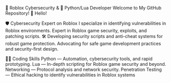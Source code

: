 👾 Roblox Cybersecurity & 🐍 Python/Lua Developer
Welcome to My GitHub Repository! 🚀
Hello!

🛡️ Cybersecurity Expert on Roblox
 I specialize in identifying vulnerabilities in Roblox environments.
 Expert in Roblox game security, exploits, and patching scripts.
🛠 Developing security scripts and anti-cheat systems for robust game protection.
 Advocating for safe game development practices and security-first design.

👨‍💻 Coding Skills
Python  — Automation, cybersecurity tools, and rapid prototyping.
Lua  — In-depth scripting for Roblox game security and beyond.
Networking  — Protocol analysis and network security.
Penetration Testing  — Ethical hacking to identify vulnerabilities in Roblox systems
